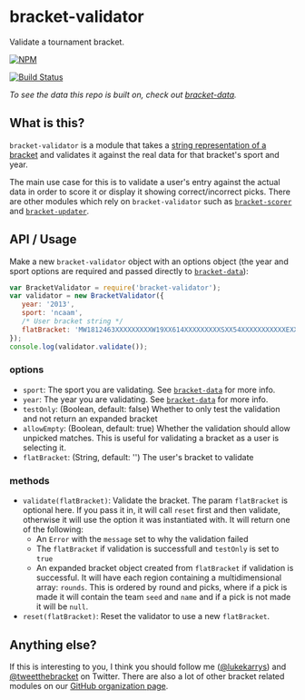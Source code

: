 bracket-validator
==============

Validate a tournament bracket.

[![NPM](https://nodei.co/npm/bracket-validator.png)](https://nodei.co/npm/bracket-validator/)

[![Build Status](https://travis-ci.org/tweetyourbracket/bracket-validator.png?branch=master)](https://travis-ci.org/tweetyourbracket/bracket-validator)

*To see the data this repo is built on, check out [bracket-data](https://github.com/tweetyourbracket/bracket-data).*

## What is this?

`bracket-validator` is a module that takes a [string representation of a bracket](https://gist.github.com/lukekarrys/2028007#explanation) and validates it against the real data for that bracket's sport and year.

The main use case for this is to validate a user's entry against the actual data in order to score it or display it showing correct/incorrect picks. There are other modules which rely on `bracket-validator` such as [`bracket-scorer`](https://github.com/tweetyourbracket/bracket-scorer) and [`bracket-updater`](https://github.com/tweetyourbracket/bracket-updater).

## API / Usage

Make a new `bracket-validator` object with an options object (the year and sport options are required and passed directly to [`bracket-data`](https://github.com/tweetyourbracket/bracket-data#which-sports-does-it-have)):

```js
var BracketValidator = require('bracket-validator');
var validator = new BracketValidator({
   year: '2013',
   sport: 'ncaam',
   /* User bracket string */
   flatBracket: 'MW1812463XXXXXXXXXW19XX614XXXXXXXXXSXX54XXXXXXXXXXXEXX12463XXXXXXXXXFFXXX'
});
console.log(validator.validate());
```

### options

- `sport`: The sport you are validating. See [`bracket-data`](https://github.com/tweetyourbracket/bracket-data#api) for more info.
- `year`: The year you are validating. See [`bracket-data`](https://github.com/tweetyourbracket/bracket-data#api) for more info.
- `testOnly`: (Boolean, default: false) Whether to only test the validation and not return an expanded bracket
- `allowEmpty`: (Boolean, default: true) Whether the validation should allow unpicked matches. This is useful for validating a bracket as a user is selecting it.
- `flatBracket`: (String, default: '') The user's bracket to validate

### methods

- `validate(flatBracket)`: Validate the bracket. The param `flatBracket` is optional here. If you pass it in, it will call `reset` first and then validate, otherwise it will use the option it was instantiated with. It will return one of the following:
  - An `Error` with the `message` set to why the validation failed
  - The `flatBracket` if validation is successfull and `testOnly` is set to `true`
  - An expanded bracket object created from `flatBracket` if validation is successful. It will have each region containing a multidimensional array: `rounds`. This is ordered by round and picks, where if a pick is made it will contain the team `seed` and `name` and if a pick is not made it will be `null`.
- `reset(flatBracket)`: Reset the validator to use a new `flatBracket`.


## Anything else?

If this is interesting to you, I think you should follow me ([@lukekarrys](https://twitter.com/lukekarrys)) and [@tweetthebracket](https://twitter.com/tweetthebracket) on Twitter. There are also a lot of other bracket related modules on our [GitHub organization page](https://github.com/tweetyourbracket).